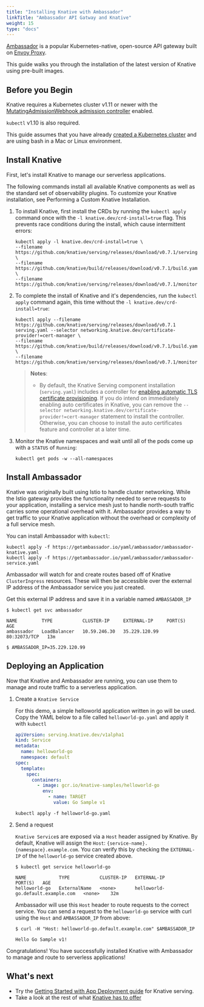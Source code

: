 ```yaml
---
title: "Installing Knative with Ambassador"
linkTitle: "Ambassador API Gatway and Knative"
weight: 15
type: "docs"
---
```


[Ambassador](https://www.getambassador.io/) is a popular Kubernetes-native,
open-source API gateway built on [Envoy Proxy](https://www.envoyproxy.io/).

This guide walks you through the installation of the latest version of Knative
using pre-built images.

## Before you Begin

Knative requires a Kubernetes cluster v1.11 or newer with the
[MutatingAdmissionWebhook admission controller](https://kubernetes.io/docs/reference/access-authn-authz/admission-controllers/#how-do-i-turn-on-an-admission-controller)
enabled.

`kubectl` v1.10 is also required.

This guide assumes that you have already
[created a Kubernetes cluster](https://kubernetes.io/docs/setup/) and are using
bash in a Mac or Linux environment.

## Install Knative

First, let's install Knative to manage our serverless applications.

The following commands install all available Knative components as well as the
standard set of observability plugins. To customize your Knative installation,
see Performing a Custom Knative Installation.

1.  To install Knative, first install the CRDs by running the `kubectl apply`
    command once with the `-l knative.dev/crd-install=true` flag. This prevents
    race conditions during the install, which cause intermittent errors:

        kubectl apply -l knative.dev/crd-install=true \
        --filename https://github.com/knative/serving/releases/download/v0.7.1/serving.yaml \
        --filename https://github.com/knative/build/releases/download/v0.7.1/build.yaml \
        --filename https://github.com/knative/serving/releases/download/v0.7.1/monitoring.yaml

2.  To complete the install of Knative and it's dependencies, run the
    `kubectl apply` command again, this time without the
    `-l knative.dev/crd-install=true`:

        kubectl apply --filename https://github.com/knative/serving/releases/download/v0.7.1 serving.yaml --selector networking.knative.dev/certificate-provider!=cert-manager \
        --filename https://github.com/knative/build/releases/download/v0.7.1/build.yaml \
        --filename https://github.com/knative/serving/releases/download/v0.7.1/monitoring.yaml

    > **Notes**:
    >
    > - By default, the Knative Serving component installation (`serving.yaml`)
    >   includes a controller for
    >   [enabling automatic TLS certificate provisioning](../serving/using-auto-tls.md).
    >   If you do intend on immediately enabling auto certificates in Knative,
    >   you can remove the
    >   `--selector networking.knative.dev/certificate-provider!=cert-manager`
    >   statement to install the controller. Otherwise, you can choose to
    >   install the auto certificates feature and controller at a later time.

3.  Monitor the Knative namespaces and wait until all of the pods come up with a
    `STATUS` of `Running`:

    ```
    kubectl get pods -w --all-namespaces
    ```

## Install Ambassador

Knative was originally built using Istio to handle cluster networking. While the
Istio gateway provides the functionality needed to serve requests to your
application, installing a service mesh just to handle north-south traffic 
carries some operational overhead with it. Ambassador provides a way to get 
traffic to your Knative application without the overhead or complexity of a 
full service mesh.

You can install Ambassador with `kubectl`:

```
kubectl apply -f https://getambassador.io/yaml/ambassador/ambassador-knative.yaml
kubectl apply -f https://getambassador.io/yaml/ambassador/ambassador-service.yaml
```

Ambassador will watch for and create routes based off of Knative
`ClusterIngress` resources. These will then be accessible over the external IP
address of the Ambassador service you just created.

Get this external IP address and save it in a variable named `AMBASSADOR_IP`

```
$ kubectl get svc ambassador

NAME         TYPE           CLUSTER-IP     EXTERNAL-IP     PORT(S)        AGE
ambassador   LoadBalancer   10.59.246.30   35.229.120.99   80:32073/TCP   13m

$ AMBASSADOR_IP=35.229.120.99
```

## Deploying an Application

Now that Knative and Ambassador are running, you can use them to manage and
route traffic to a serverless application.

1. Create a `Knative Service`

   For this demo, a simple helloworld application written in go will be used.
   Copy the YAML below to a file called `helloworld-go.yaml` and apply it with
   `kubectl`

   ```yaml
   apiVersion: serving.knative.dev/v1alpha1
   kind: Service
   metadata:
     name: helloworld-go
     namespace: default
   spec:
     template:
       spec:
         containers:
           - image: gcr.io/knative-samples/helloworld-go
             env:
               - name: TARGET
                 value: Go Sample v1
   ```

   ```
   kubectl apply -f helloworld-go.yaml
   ```

2. Send a request

   `Knative Service`s are exposed via a `Host` header assigned by Knative. By
   default, Knative will assign the `Host`:
   `{service-name}.{namespace}.example.com`. You can verify this by checking the
   `EXTERNAL-IP` of the `helloworld-go` service created above.

   ```
   $ kubectl get service helloworld-go

   NAME            TYPE           CLUSTER-IP   EXTERNAL-IP                         PORT(S)   AGE
   helloworld-go   ExternalName   <none>       helloworld-go.default.example.com   <none>    32m
   ```

   Ambassador will use this `Host` header to route requests to the correct
   service. You can send a request to the `helloworld-go` service with curl
   using the `Host` and `AMBASSADOR_IP` from above:

   ```
   $ curl -H "Host: helloworld-go.default.example.com" $AMBASSADOR_IP

   Hello Go Sample v1!
   ```

Congratulations! You have successfully installed Knative with Ambassador to
manage and route to serverless applications!

## What's next

- Try the
  [Getting Started with App Deployment guide](./getting-started-knative-app/)
  for Knative serving.
- Take a look at the rest of what
  [Knative has to offer](https://knative.dev/docs/index.html)
